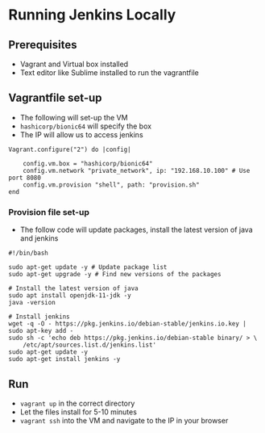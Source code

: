 # Running Jenkins Locally
## Prerequisites 
- Vagrant and Virtual box installed
- Text editor like Sublime installed to run the vagrantfile

## Vagrantfile set-up
- The following will set-up the VM
- `hashicorp/bionic64` will specify the box
- The IP will allow us to access jenkins
```
Vagrant.configure("2") do |config|
    
    config.vm.box = "hashicorp/bionic64"
    config.vm.network "private_network", ip: "192.168.10.100" # Use port 8080
    config.vm.provision "shell", path: "provision.sh"
end

```

### Provision file set-up
- The follow code will update packages, install the latest version of java and jenkins
```
#!/bin/bash

sudo apt-get update -y # Update package list
sudo apt-get upgrade -y # Find new versions of the packages

# Install the latest version of java
sudo apt install openjdk-11-jdk -y 
java -version

# Install jenkins
wget -q -O - https://pkg.jenkins.io/debian-stable/jenkins.io.key | sudo apt-key add -
sudo sh -c 'echo deb https://pkg.jenkins.io/debian-stable binary/ > \
    /etc/apt/sources.list.d/jenkins.list'
sudo apt-get update -y
sudo apt-get install jenkins -y

```

## Run
- `vagrant up` in the correct directory
- Let the files install for 5-10 minutes
- `vagrant ssh` into the VM and navigate to the IP in your browser